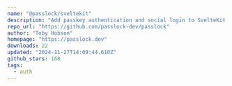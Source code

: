 ```yaml
---
name: "@passlock/sveltekit"
description: "Add passkey authentication and social login to SvelteKit apps."
repo_url: "https://github.com/passlock-dev/passlock"
author: "Toby Hobson"
homepage: "https://passlock.dev"
downloads: 22
updated: "2024-11-27T14:09:44.610Z"
github_stars: 168
tags: 
  - auth
---
```


